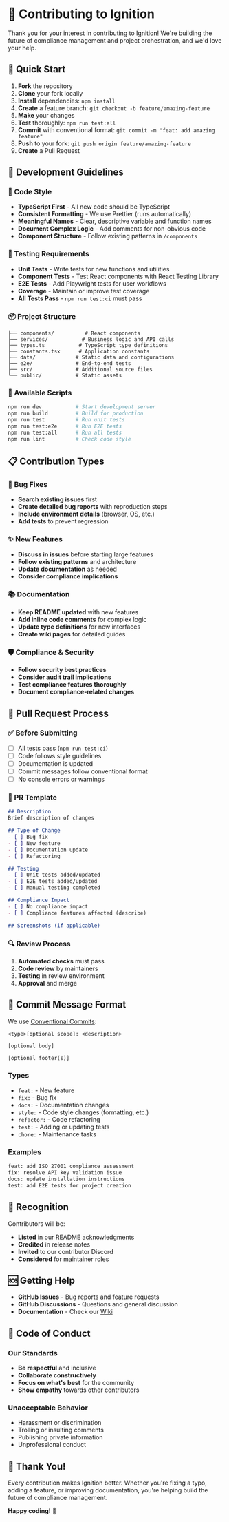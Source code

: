 # 🤝 Contributing to Ignition

Thank you for your interest in contributing to Ignition! We're building the future of compliance management and project orchestration, and we'd love your help.

## 🚀 Quick Start

1. **Fork** the repository
2. **Clone** your fork locally
3. **Install** dependencies: `npm install`
4. **Create** a feature branch: `git checkout -b feature/amazing-feature`
5. **Make** your changes
6. **Test** thoroughly: `npm run test:all`
7. **Commit** with conventional format: `git commit -m "feat: add amazing feature"`
8. **Push** to your fork: `git push origin feature/amazing-feature`
9. **Create** a Pull Request

## 🎯 Development Guidelines

### 📝 Code Style
- **TypeScript First** - All new code should be TypeScript
- **Consistent Formatting** - We use Prettier (runs automatically)
- **Meaningful Names** - Clear, descriptive variable and function names
- **Document Complex Logic** - Add comments for non-obvious code
- **Component Structure** - Follow existing patterns in `/components`

### 🧪 Testing Requirements
- **Unit Tests** - Write tests for new functions and utilities
- **Component Tests** - Test React components with React Testing Library
- **E2E Tests** - Add Playwright tests for user workflows
- **Coverage** - Maintain or improve test coverage
- **All Tests Pass** - `npm run test:ci` must pass

### 📦 Project Structure
```
├── components/          # React components
├── services/           # Business logic and API calls
├── types.ts           # TypeScript type definitions
├── constants.tsx      # Application constants
├── data/             # Static data and configurations
├── e2e/              # End-to-end tests
├── src/              # Additional source files
└── public/           # Static assets
```

### 🔧 Available Scripts
```bash
npm run dev           # Start development server
npm run build         # Build for production
npm run test          # Run unit tests
npm run test:e2e      # Run E2E tests
npm run test:all      # Run all tests
npm run lint          # Check code style
```

## 📋 Contribution Types

### 🐛 Bug Fixes
- **Search existing issues** first
- **Create detailed bug reports** with reproduction steps
- **Include environment details** (browser, OS, etc.)
- **Add tests** to prevent regression

### ✨ New Features
- **Discuss in issues** before starting large features
- **Follow existing patterns** and architecture
- **Update documentation** as needed
- **Consider compliance implications**

### 📚 Documentation
- **Keep README updated** with new features
- **Add inline code comments** for complex logic
- **Update type definitions** for new interfaces
- **Create wiki pages** for detailed guides

### 🛡️ Compliance & Security
- **Follow security best practices**
- **Consider audit trail implications**
- **Test compliance features thoroughly**
- **Document compliance-related changes**

## 🔄 Pull Request Process

### ✅ Before Submitting
- [ ] All tests pass (`npm run test:ci`)
- [ ] Code follows style guidelines
- [ ] Documentation is updated
- [ ] Commit messages follow conventional format
- [ ] No console errors or warnings

### 📝 PR Template
```markdown
## Description
Brief description of changes

## Type of Change
- [ ] Bug fix
- [ ] New feature
- [ ] Documentation update
- [ ] Refactoring

## Testing
- [ ] Unit tests added/updated
- [ ] E2E tests added/updated
- [ ] Manual testing completed

## Compliance Impact
- [ ] No compliance impact
- [ ] Compliance features affected (describe)

## Screenshots (if applicable)
```

### 🔍 Review Process
1. **Automated checks** must pass
2. **Code review** by maintainers
3. **Testing** in review environment
4. **Approval** and merge

## 📏 Commit Message Format

We use [Conventional Commits](https://conventionalcommits.org/):

```
<type>[optional scope]: <description>

[optional body]

[optional footer(s)]
```

### Types
- `feat:` - New feature
- `fix:` - Bug fix
- `docs:` - Documentation changes
- `style:` - Code style changes (formatting, etc.)
- `refactor:` - Code refactoring
- `test:` - Adding or updating tests
- `chore:` - Maintenance tasks

### Examples
```bash
feat: add ISO 27001 compliance assessment
fix: resolve API key validation issue
docs: update installation instructions
test: add E2E tests for project creation
```

## 🌟 Recognition

Contributors will be:
- **Listed** in our README acknowledgments
- **Credited** in release notes
- **Invited** to our contributor Discord
- **Considered** for maintainer roles

## 🆘 Getting Help

- **GitHub Issues** - Bug reports and feature requests
- **GitHub Discussions** - Questions and general discussion
- **Documentation** - Check our [Wiki](https://github.com/castle-bravo-project/ignition/wiki)

## 📜 Code of Conduct

### Our Standards
- **Be respectful** and inclusive
- **Collaborate constructively**
- **Focus on what's best** for the community
- **Show empathy** towards other contributors

### Unacceptable Behavior
- Harassment or discrimination
- Trolling or insulting comments
- Publishing private information
- Unprofessional conduct

## 🎉 Thank You!

Every contribution makes Ignition better. Whether you're fixing a typo, adding a feature, or improving documentation, you're helping build the future of compliance management.

**Happy coding!** 🚀
